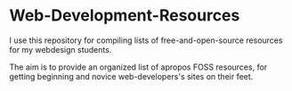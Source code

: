 Web-Development-Resources
=========================

I use this repository for compiling lists of free-and-open-source resources for my webdesign students.

The aim is to provide an organized list of apropos FOSS resources, for getting beginning and novice web-developers's sites on their feet.
